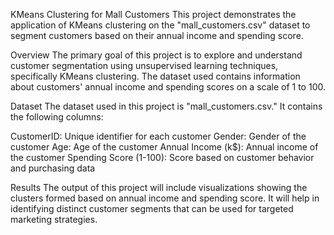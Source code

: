 KMeans Clustering for Mall Customers
This project demonstrates the application of KMeans clustering on the "mall_customers.csv" dataset to segment customers based on their annual income and spending score.


Overview
The primary goal of this project is to explore and understand customer segmentation using unsupervised learning techniques, specifically KMeans clustering. The dataset used contains information about customers' annual income and spending scores on a scale of 1 to 100.


Dataset
The dataset used in this project is "mall_customers.csv." It contains the following columns:

CustomerID: Unique identifier for each customer
Gender: Gender of the customer
Age: Age of the customer
Annual Income (k$): Annual income of the customer
Spending Score (1-100): Score based on customer behavior and purchasing data


Results
The output of this project will include visualizations showing the clusters formed based on annual income and spending score. It will help in identifying distinct customer segments that can be used for targeted marketing strategies.


